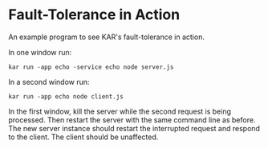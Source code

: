 <!--
# Copyright IBM Corporation 2020,2023
#
# Licensed under the Apache License, Version 2.0 (the "License");
# you may not use this file except in compliance with the License.
# You may obtain a copy of the License at
#
#     http://www.apache.org/licenses/LICENSE-2.0
#
# Unless required by applicable law or agreed to in writing, software
# distributed under the License is distributed on an "AS IS" BASIS,
# WITHOUT WARRANTIES OR CONDITIONS OF ANY KIND, either express or implied.
# See the License for the specific language governing permissions and
# limitations under the License.
-->

# Fault-Tolerance in Action

An example program to see KAR's fault-tolerance in action.

In one window run:
```shell
kar run -app echo -service echo node server.js
```

In a second window run:
```shell
kar run -app echo node client.js
```

In the first window, kill the server while the second request is being
processed. Then restart the server with the same command line as before. The new
server instance should restart the interrupted request and respond to the
client. The client should be unaffected.
